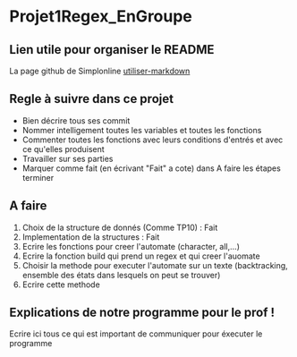 # Projet1Regex_EnGroupe

## Lien utile pour organiser le README
La page github de Simplonline [utiliser-markdown](https://github.com/Simplonline-foad/utiliser-markdown/blob/master/README.md)

## Regle à suivre dans ce projet 
* Bien décrire tous ses commit
* Nommer intelligement toutes les variables et toutes les fonctions
* Commenter toutes les fonctions avec leurs conditions d'entrés et avec ce qu'elles produisent
* Travailler sur ses parties
* Marquer comme fait (en écrivant "Fait" a cote) dans A faire les étapes terminer

## A faire
1. Choix de la structure de donnés (Comme TP10) : Fait
2. Implementation de la structures : Fait
3. Ecrire les fonctions pour creer l'automate (character, all,...)
4. Ecrire la fonction build qui prend un regex et qui creer l'auomate
5. Choisir la methode pour executer l'automate sur un texte (backtracking, ensemble des états dans lesquels on peut se trouver)
6. Ecrire cette methode

## Explications de notre programme pour le prof !
Ecrire ici tous ce qui est important de communiquer pour éxecuter le programme
